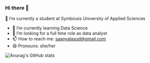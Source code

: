 ### Hi there 👋

🔭 I’m currently a student at Symbiosis University of Applied Sciences
- 🌱 I’m currently learning Data Science
- 👯 I’m looking for a full time role as data analyst
- 📫 How to reach me: saanyalasod@gmail.com
- 😄 Pronouns: she/her

![Anurag's GitHub stats](https://github-readme-stats.vercel.app/api?username=saanyalasod&show_icons=true&theme=onedark)

<!--
**saanyalasod/saanyalasod** is a ✨ _special_ ✨ repository because its `README.md` (this file) appears on your GitHub profile.

Here are some ideas to get you started:

- 🔭 I’m currently working on ...
- 🌱 I’m currently learning ...
- 👯 I’m looking to collaborate on ...
- 🤔 I’m looking for help with ...
- 💬 Ask me about ...
- 📫 How to reach me: ...
- 😄 Pronouns: ...
- ⚡ Fun fact: ...
-->
